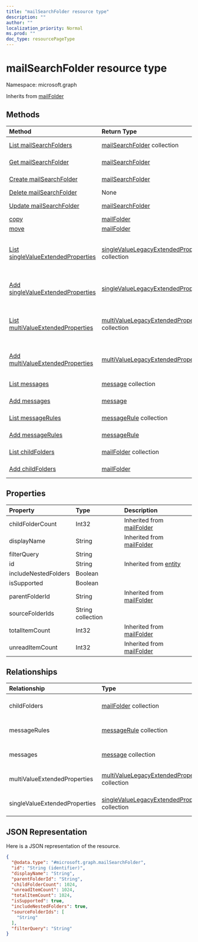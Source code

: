 ```yaml
---
title: "mailSearchFolder resource type"
description: ""
author: ""
localization_priority: Normal
ms.prod: ""
doc_type: resourcePageType
---
```


# mailSearchFolder resource type


Namespace: microsoft.graph




Inherits from [mailFolder](../resources/mailfolder.md)

## Methods
|Method|Return Type|Description|
|:---|:---|:---|
|[List mailSearchFolders](../api/mailsearchfolder-list.md)|[mailSearchFolder](../resources/mailsearchfolder.md) collection|List properties and relationships of the [mailSearchFolder](../resources/mailsearchfolder.md) objects.|
|[Get mailSearchFolder](../api/mailsearchfolder-get.md)|[mailSearchFolder](../resources/mailsearchfolder.md)|Read properties and relationships of the [mailSearchFolder](../resources/mailsearchfolder.md) object.|
|[Create mailSearchFolder](../api/mailsearchfolder-create.md)|[mailSearchFolder](../resources/mailsearchfolder.md)|Create a new [mailSearchFolder](../resources/mailsearchfolder.md) object.|
|[Delete mailSearchFolder](../api/mailsearchfolder-delete.md)|None|Deletes a [mailSearchFolder](../resources/mailsearchfolder.md).|
|[Update mailSearchFolder](../api/mailsearchfolder-update.md)|[mailSearchFolder](../resources/mailsearchfolder.md)|Update the properties of a [mailSearchFolder](../resources/mailsearchfolder.md) object.|
|[copy](../api/mailsearchfolder-copy.md)|[mailFolder](../resources/mailfolder.md)||
|[move](../api/mailsearchfolder-move.md)|[mailFolder](../resources/mailfolder.md)||
|[List singleValueExtendedProperties](../api/mailsearchfolder-list-singlevalueextendedproperties.md)|[singleValueLegacyExtendedProperty](../resources/singlevaluelegacyextendedproperty.md) collection|Get the singleValueLegacyExtendedProperties from the singleValueExtendedProperties navigation property.|
|[Add singleValueExtendedProperties](../api/mailsearchfolder-post-singlevalueextendedproperties.md)|[singleValueLegacyExtendedProperty](../resources/singlevaluelegacyextendedproperty.md)|Add singleValueExtendedProperties by posting to the singleValueExtendedProperties collection.|
|[List multiValueExtendedProperties](../api/mailsearchfolder-list-multivalueextendedproperties.md)|[multiValueLegacyExtendedProperty](../resources/multivaluelegacyextendedproperty.md) collection|Get the multiValueLegacyExtendedProperties from the multiValueExtendedProperties navigation property.|
|[Add multiValueExtendedProperties](../api/mailsearchfolder-post-multivalueextendedproperties.md)|[multiValueLegacyExtendedProperty](../resources/multivaluelegacyextendedproperty.md)|Add multiValueExtendedProperties by posting to the multiValueExtendedProperties collection.|
|[List messages](../api/mailsearchfolder-list-messages.md)|[message](../resources/message.md) collection|Get the messages from the messages navigation property.|
|[Add messages](../api/mailsearchfolder-post-messages.md)|[message](../resources/message.md)|Add messages by posting to the messages collection.|
|[List messageRules](../api/mailsearchfolder-list-messagerules.md)|[messageRule](../resources/messagerule.md) collection|Get the messageRules from the messageRules navigation property.|
|[Add messageRules](../api/mailsearchfolder-post-messagerules.md)|[messageRule](../resources/messagerule.md)|Add messageRules by posting to the messageRules collection.|
|[List childFolders](../api/mailsearchfolder-list-childfolders.md)|[mailFolder](../resources/mailfolder.md) collection|Get the mailFolders from the childFolders navigation property.|
|[Add childFolders](../api/mailsearchfolder-post-childfolders.md)|[mailFolder](../resources/mailfolder.md)|Add childFolders by posting to the childFolders collection.|

## Properties
|Property|Type|Description|
|:---|:---|:---|
|childFolderCount|Int32| Inherited from [mailFolder](../resources/mailfolder.md)|
|displayName|String| Inherited from [mailFolder](../resources/mailfolder.md)|
|filterQuery|String||
|id|String| Inherited from [entity](../resources/entity.md)|
|includeNestedFolders|Boolean||
|isSupported|Boolean||
|parentFolderId|String| Inherited from [mailFolder](../resources/mailfolder.md)|
|sourceFolderIds|String collection||
|totalItemCount|Int32| Inherited from [mailFolder](../resources/mailfolder.md)|
|unreadItemCount|Int32| Inherited from [mailFolder](../resources/mailfolder.md)|

## Relationships
|Relationship|Type|Description|
|:---|:---|:---|
|childFolders|[mailFolder](../resources/mailfolder.md) collection| Inherited from [mailFolder](../resources/mailfolder.md)|
|messageRules|[messageRule](../resources/messagerule.md) collection| Inherited from [mailFolder](../resources/mailfolder.md)|
|messages|[message](../resources/message.md) collection| Inherited from [mailFolder](../resources/mailfolder.md)|
|multiValueExtendedProperties|[multiValueLegacyExtendedProperty](../resources/multivaluelegacyextendedproperty.md) collection| Inherited from [mailFolder](../resources/mailfolder.md)|
|singleValueExtendedProperties|[singleValueLegacyExtendedProperty](../resources/singlevaluelegacyextendedproperty.md) collection| Inherited from [mailFolder](../resources/mailfolder.md)|

## JSON Representation
Here is a JSON representation of the resource.
<!-- {
  "blockType": "resource",
  "keyProperty": "id",
  "@odata.type": "microsoft.graph.mailSearchFolder",
  "baseType": "microsoft.graph.mailFolder",
  "openType": false
}
-->
``` json
{
  "@odata.type": "#microsoft.graph.mailSearchFolder",
  "id": "String (identifier)",
  "displayName": "String",
  "parentFolderId": "String",
  "childFolderCount": 1024,
  "unreadItemCount": 1024,
  "totalItemCount": 1024,
  "isSupported": true,
  "includeNestedFolders": true,
  "sourceFolderIds": [
    "String"
  ],
  "filterQuery": "String"
}
```

